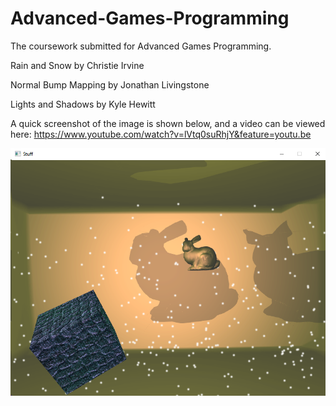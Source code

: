 # Advanced-Games-Programming
The coursework submitted for Advanced Games Programming.

Rain and Snow by Christie Irvine

Normal Bump Mapping by Jonathan Livingstone

Lights and Shadows by Kyle Hewitt

A quick screenshot of the image is shown below, and a video can be viewed here: https://www.youtube.com/watch?v=lVtq0suRhjY&feature=youtu.be

![Alt text](https://github.com/CaptainSeagull/Advanced-Games-Programming/blob/master/screenshot.png?raw=true "")
